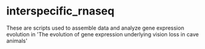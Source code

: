 # interspecific_rnaseq

These are scripts used to assemble data and analyze gene expression evolution in 'The evolution of gene expression underlying vision loss in cave animals'
